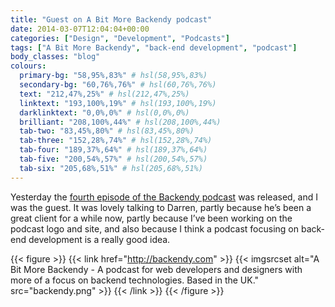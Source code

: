```yaml
---
title: "Guest on A Bit More Backendy podcast" 
date: 2014-03-07T12:04:04+00:00
categories: ["Design", "Development", "Podcasts"]
tags: ["A Bit More Backendy", "back-end development", "podcast"]
body_classes: "blog"
colours:
  primary-bg: "58,95%,83%" # hsl(58,95%,83%)
  secondary-bg: "60,76%,76%" # hsl(60,76%,76%)
  text: "212,47%,25%" # hsl(212,47%,25%)
  linktext: "193,100%,19%" # hsl(193,100%,19%)
  darklinktext: "0,0%,0%" # hsl(0,0%,0%)
  brilliant: "208,100%,44%" # hsl(208,100%,44%)
  tab-two: "83,45%,80%" # hsl(83,45%,80%)
  tab-three: "152,28%,74%" # hsl(152,28%,74%)
  tab-four: "189,37%,64%" # hsl(189,37%,64%)
  tab-five: "200,54%,57%" # hsl(200,54%,57%)
  tab-six: "205,68%,51%" # hsl(205,68%,51%)
---
```


Yesterday the [fourth episode of the Backendy podcast](http://backendy.com/2014/03/4-laura-kalbag/) was released, and I was the guest. It was lovely talking to Darren, partly because he’s been a great client for a while now, partly because I’ve been working on the podcast logo and site, and also because I think a podcast focusing on back-end development is a really good idea.

{{< figure >}}
  {{< link href="http://backendy.com" >}}
  	{{< imgsrcset alt="A Bit More Backendy - A podcast for web developers and designers with more of a focus on backend technologies. Based in the UK." src="backendy.png" >}}
  {{< /link >}}
{{< /figure >}}

	